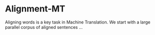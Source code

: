 # Alignment-MT
Aligning words is a key task in Machine Translation. We start with a large parallel corpus of aligned sentences ... 
